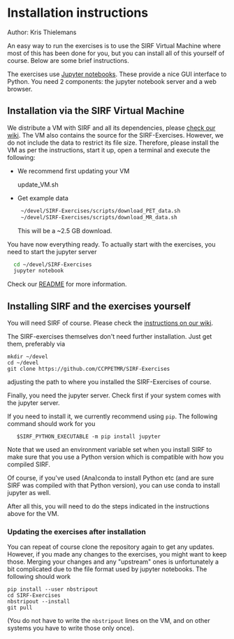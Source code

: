 # Installation instructions

Author: Kris Thielemans

An easy way to run the exercises is to use the SIRF Virtual Machine where
most of this has been done for you, but you can install all of this yourself
of course. Below are some brief instructions.

The exercises use [Jupyter notebooks](http://jupyter-notebook-beginner-guide.readthedocs.io/en/latest/what_is_jupyter.html).
These provide a nice GUI interface to Python. You need 2 components:
the jupyter notebook server and a web browser.

## Installation via the SIRF Virtual Machine

We distribute a VM with SIRF and all its dependencies, please [check our wiki](https://github.com/CCPPETMR/CCPPETMR_VM/wiki).
The VM also contains the source for the SIRF-Exercises. However, we do not include the data to restrict its file size.
Therefore, please install the VM as per the instructions, start it up, open a terminal and execute the following:

- We recommend first updating your VM

   update_VM.sh


- Get example data
   ```bash
    ~/devel/SIRF-Exercises/scripts/download_PET_data.sh
    ~/devel/SIRF-Exercises/scripts/download_MR_data.sh
   ```
   
  This will be a ~2.5 GB download.

You have now everything ready. To actually start with the exercises, you need to start the jupyter server
  ```bash
    cd ~/devel/SIRF-Exercises
    jupyter notebook
  ```  
Check our [README](README.md) for more information.

## Installing SIRF and the exercises yourself

You will need SIRF of course. Please check the [instructions on our wiki](https://github.com/CCPPETMR/SIRF/wiki/How-to-obtain-SIRF).

The SIRF-exercises themselves don't need further installation. Just get them, preferably via

    mkdir ~/devel
    cd ~/devel
    git clone https://github.com/CCPPETMR/SIRF-Exercises


adjusting the path to where you installed the SIRF-Exercises of course.

Finally, you need the jupyter server. Check first if your system comes with the jupyter server. 

If you need to install it, we currently recommend using `pip`. The following command
should work for you

       $SIRF_PYTHON_EXECUTABLE -m pip install jupyter

Note that we used an environment variable set when you install SIRF to make
sure that you use a Python version which is compatible with how you compiled SIRF.

Of course, if you've used (Ana)conda to install Python etc (and are sure
SIRF was compiled with that Python version), you can use conda to install
jupyter as well.

After all this, you will need to do the steps indicated in the instructions above for the VM.

### Updating the exercises after installation

You can repeat of course clone the repository again to get any updates. However, if you made any changes
to the exercises, you might want to keep those. Merging your changes and any
"upstream" ones is unfortunately a bit complicated
due to the file format used by jupyter notebooks. The following should work

    pip install --user nbstripout
    cd SIRF-Exercises
    nbstripout --install
    git pull

(You do not have to write the `nbstripout` lines on the VM, and on other systems you have to write those only once).

